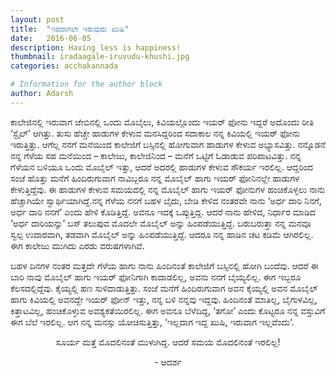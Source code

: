 ```yaml
---
layout: post
title:  "ಇರದಾಗಲೇ ಇರುವುದು ಖುಷಿ"
date:   2016-06-05
description: Having less is happiness!
thumbnail: iradaagale-iruvudu-khushi.jpg 
categories: acchakannada

# Information for the author block
author: Adarsh
---
```

ಕಾಲೇಜಿನಲ್ಲಿ ಇರುವಾಗ ಜೇಬಿನಲ್ಲಿ ಒಂದು ಮೊಬೈಲು, ಕಿವಿಯಲ್ಲೊಂದು ಇಯರ್ ಫೋನು ಇದ್ದರೆ ಅದೊಂದು ರೀತಿ ‘ಸ್ಟೈಲ್’ ಆಗಿತ್ತು. ತುಸು ಹೆಚ್ಚೇ ಹಾಡುಗಳ ಕೇಳುವ ಮನಸಿದ್ದರಿಂದ ಸದಾಕಾಲ ನನ್ನ ಕಿವಿಯಲ್ಲಿ ಇಯರ್ ಫೋನು ಇರುತ್ತಿತ್ತು. ಆಗೆಲ್ಲ ನನಗೆ ಮನೆಯಿಂದ ಕಾಲೇಜಿಗೆ ಬಸ್ಸಿನಲ್ಲಿ ಹೋಗುವಾಗ ಹಾಡುಗಳ ಕೇಳುವ ಅಭ್ಯಾಸವಿತ್ತು. <!--more-->ನನ್ನೊಡನೆ ನನ್ನ ಗೆಳೆಯ ಸಹ ಮನೆಯಿಂದ – ಕಾಲೇಜು, ಕಾಲೇಜಿನಿಂದ – ಮನೆಗೆ ಒಟ್ಟಿಗೆ ಓಡಾಡುವ ಪರಿಪಾಟವಿತ್ತು. ನನ್ನ ಗೆಳೆಯನ ಬಳಿಯೂ ಒಂದು ಮೊಬೈಲ್ ಇತ್ತು, ಆದರೆ ಅದರಲ್ಲಿ ಹಾಡುಗಳ ಕೇಳುವ ಸೌಕರ್ಯ ಇರಲಿಲ್ಲ. ಆದ್ದರಿಂದ ಸಂಜೆ ಹೊತ್ತು ಮನೆಗೆ ಹಿಂದಿರುಗುವಾಗ ನಾವಿಬ್ಬರೂ ನನ್ನ ಮೊಬೈಲ್ ಹಾಗು ಇಯರ್ ಫೋನಿನಲ್ಲೇ ಹಾಡುಗಳ ಕೇಳುತ್ತಿದ್ದೆವು. ಈ ಹಾಡುಗಳ ಕೇಳುವ ಸಮಯದಲ್ಲಿ ನನ್ನ ಮೊಬೈಲ್ ಹಾಗು ಇಯರ್ ಫೋನುಗಳ ಹಂಚಿಕೊಳ್ಳಲು ನಾನು ಹೆಚ್ಚಾಗಿಯೇ ಸ್ವಾರ್ಥಿಯಾಗಿದ್ದೆ.ನನ್ನ ಗೆಳೆಯ ನನಗೆ ಬಹಳ ಬೈದು, ಬೇಡಿ ಕೇಳಿದ ನಂತರವೇ ನಾನು ‘ಅರ್ಧ ದಾರಿ ನಿನಗೆ, ಅರ್ಧ ದಾರಿ ನನಗೆ’ ಎಂದು ಹೇಳಿ ಕೊಡಿತ್ತಿದ್ದೆ. ಅವನೂ ಇದಕ್ಕೆ ಒಪ್ಪುತ್ತಿದ್ದ. ಆದರೆ ನಾನು ಹೇಳಿದ, ನಿರ್ಧಾರ ಮಾಡಿದ ‘ಅರ್ಧ ದಾರಿಯನ್ನು’ ಬಸ್ ತಲುಪುವ ಮೊದಲೇ ಮೊಬೈಲ್ ಅನ್ನು ಹಿಂಪಡೆಯುತ್ತಿದ್ದೆ. ಬರುಬರುತ್ತಾ ನನ್ನ ಮನವೂ ಸ್ವಲ್ಪ ಉದಾರವಾಗಿ, ತಡವಾಗಿ ಮೊಬೈಲ್ ಅನ್ನು ಹಿಂಪಡೆಯುತ್ತಿದ್ದೆ. ಆದರೂ ನನ್ನ ಹಾಡಿನ ಚಟ ಕಡಿಮೆ ಆಗಿರಲಿಲ್ಲ. ಈಗ ಕಾಲೇಜು ಮುಗಿದು ಎರಡು ವರುಷಗಳಾಗಿವೆ.

ಬಹಳ ದಿನಗಳ ನಂತರ ಮತ್ತದೇ ಗೆಳೆಯ ಹಾಗು ನಾನು ಹಿಂದಿನಂತೆ ಕಾಲೇಜಿಗೆ ಬಸ್ಸಿನಲ್ಲಿ ಹೋಗಿ ಬಂದೆವು. ಆದರೆ ಈ ಬಾರಿ ನಾವು ಮೊಬೈಲ್ ಹಾಗು ಇಯರ್ ಫೋನಿಗಾಗಿ ಕಾದಾಡಲಿಲ್ಲ, ಅವನು ನನಗೆ ಬೈಯ್ಯಲಿಲ್ಲ. ಈಗ ಇಬ್ಬರೂ ಕೆಲಸದಲ್ಲಿದ್ದೆವು. ಕೈಯ್ಯಲ್ಲಿ ಹಣ ಸುಳಿದಾಡುತ್ತಿತ್ತು. ಸಂಜೆ ಮನೆಗೆ ಹಿಂದಿರುಗುವಾಗ ಅವನ ಕೈಯ್ಯಲ್ಲಿ ಅವನ ಮೊಬೈಲ್ ಹಾಗು ಕಿವಿಯಲ್ಲಿ ಅವನದ್ದೇ ಇಯರ್ ಫೋನ್ ಇತ್ತು, ನನ್ನ ಬಳಿ ನನ್ನವು ಇದ್ದವು. ಹಿಂದಿನಂತೆ ಮಾತಿಲ್ಲ, ಬೈಗುಳವಿಲ್ಲ, ಕಿತ್ತಾಟವಿಲ್ಲ, ಹಂಚಿಕೊಳ್ಳುವ ಅವಶ್ಯಕತೆಯಿರಲಿಲ್ಲ. ಈಗ ಅವನೂ ಬೆಳೆದಿದ್ದ, ‘ತಗೋ’ ಎಂದು ಕೊಟ್ಟರೂ ನನ್ನ ವಸ್ತುವಿಗೆ ಈಗ ಬೆಲೆ ಇರಲಿಲ್ಲ. ಆಗ ನನ್ನ ಮನಸ್ಸು ಯೋಚಿಸುತ್ತಿತ್ತು, ‘ಇಲ್ಲದಾಗ ಇದ್ದ ಖುಷಿ, ಇರುವಾಗ ಇಲ್ಲವೆಂದು‘.

<p align= "center">ಸೂರ್ಯ ಮತ್ತೆ ಮೊದಲಿನಂತೆ ಮುಳುಗಿದ್ದ. ಆದರೆ ಸಮಯ ಮೊದಲಿನಂತೆ ಇರಲಿಲ್ಲ!</p>

<p align= "center">- ಆದರ್ಶ </p>
